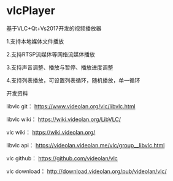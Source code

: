 # vlcPlayer
基于VLC+Qt+Vs2017开发的视频播放器

1.支持本地媒体文件播放

2.支持RTSP流媒体等网络流媒体播放

3.支持声音调整、播放与暂停、播放进度调整

4.支持列表播放，可设置列表循环，随机播放，单一循环


开发资料 

libvlc git：
https://www.videolan.org/vlc/libvlc.html 

libvlc wiki：
https://wiki.videolan.org/LibVLC/ 

vlc wiki：
https://wiki.videolan.org/ 

libvlc api：
https://videolan.videolan.me/vlc/group__libvlc.html 

vlc github：
https://github.com/videolan/vlc

vlc download：
http://download.videolan.org/pub/videolan/vlc/
